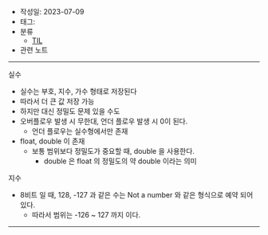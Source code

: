- 작성일: 2023-07-09
- 태그: 
- 분류
    - [TIL](TIL.md)
- 관련 노트

---

실수

- 실수는 부호, 지수, 가수 형태로 저장된다
- 따라서 더 큰 값 저장 가능
- 하지만 대신 정밀도 문제 있을 수도
- 오버플로우 발생 시 무한대, 언더 플로우 발생 시 0이 된다.
    - 언더 플로우는 실수형에서만 존재
- float, double 이 존재
    - 보통 범위보다 정밀도가 중요할 때, double 을 사용한다.
        - double 은 float 의 정밀도의 약 double 이라는 의미

지수

- 8비트 일 때, 128, -127 과 같은 수는 Not a number 와 같은 형식으로 예약 되어 있다.
    - 따라서 범위는 -126 ~ 127 까지 이다.

---